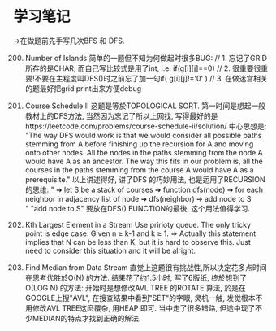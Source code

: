 # 学习笔记
->在做题前先手写几次BFS 和 DFS.

200. Number of Islands
简单的一题但不知为何做起时很多BUG:
// 1. 忘记了GRID所存的是CHAR, 而自己写比较式是用了int, i.e. if(g[i][j]==0)
// 2. 很重要很重要!不要在主程度叫DFS()时之前忘了加一句if( g[i][j]!='0' ) 
// 3. 在做迷宫相关的题最好把grid print出来方便debug

210. Course Schedule II
这题是等於TOPOLOGICAL SORT. 第一时间是想起一般教材上的DFS方法, 当然因为忘记了所以上网找, 写得最好的是https://leetcode.com/problems/course-schedule-ii/solution/
中心思想是:
"The way DFS would work is that we would consider all possible paths stemming from A before finishing up the recursion for A and moving onto other nodes. All the nodes in the paths stemming from the node A would have A as an ancestor. The way this fits in our problem is, all the courses in the paths stemming from the course A would have A as a prerequisite."
以上讲述得好, 讲了DFS 的巧妙用法, 也是运用了RECURSION的思维:
"
➔ let S be a stack of courses
➔ function dfs(node)
➔     for each neighbor in adjacency list of node
➔          dfs(neighbor)
➔     add node to S  
"
"add node to S"  要放在DFS() FUNCTION的最後, 这个用法值得学习. 


703. Kth Largest Element in a Stream
Use pririoty queue. The only tricky point is edge case:
Given n ≥ k-1 and k ≥ 1. => Actually this statement implies that N can be less than K, but it is hard to observe this. Just need to consider this situation and it will be alright.

295. Find Median from Data Stream
直觉上这题很有挑战性,所以决定花多点时间在思考优胜於O(N) 的方法. 结果花了约1.5小时, 写了6版纸, 终於想到了O(LOG N) 的方法:  开始时是想修改AVL TREE 的ROTATE 算法, 於是在GOOGLE上搜"AVL", 在搜查结果中看到"SET"的字眼, 灵机一触, 发觉根本不用修改AVL TREE这麽覆杂, 用HEAP 即可. 当中走了很多错路, 但途中现了不少MEDIAN的特点才找到正确的解法.
    
